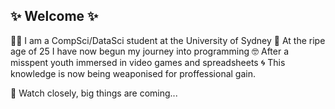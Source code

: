 ## ✨ Welcome ✨

👨‍🔬 I am a CompSci/DataSci student at the University of Sydney
👴 At the ripe age of 25 I have now begun my journey into programming
🤓 After a misspent youth immersed in video games and spreadsheets
🌀 This knowledge is now being weaponised for proffessional gain.

🔎 Watch closely, big things are coming...



<!--
**OldMateTys/OldMateTys** is a ✨ _special_ ✨ repository because its `README.md` (this file) appears on your GitHub profile.

Here are some ideas to get you started:

- 🔭 I’m currently working on ...
- 🌱 I’m currently learning ...
- 👯 I’m looking to collaborate on ...
- 🤔 I’m looking for help with ...
- 💬 Ask me about ...
- 📫 How to reach me: ...
- 😄 Pronouns: ...
- ⚡ Fun fact: ...
-->
